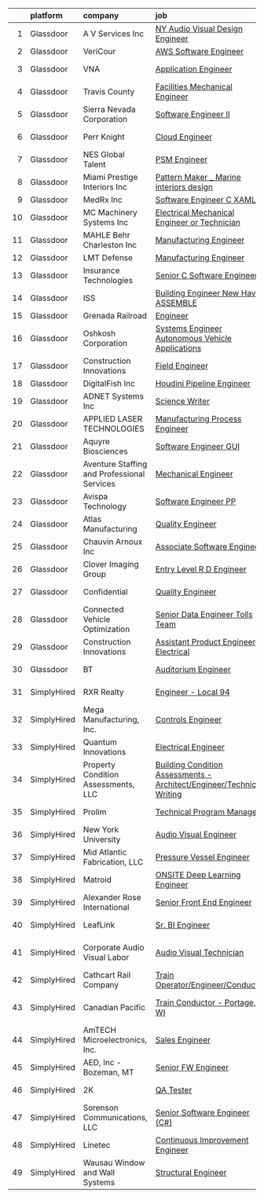 

|    | platform    | company                                     | job                                                                                                                                                                                                                                                                                                                                                                                                                                                                                                                                                                                                                                                                                                                                                                                                                                                                                                                                                                                                                                                    | update_time   | location                 |
|---:|:------------|:--------------------------------------------|:-------------------------------------------------------------------------------------------------------------------------------------------------------------------------------------------------------------------------------------------------------------------------------------------------------------------------------------------------------------------------------------------------------------------------------------------------------------------------------------------------------------------------------------------------------------------------------------------------------------------------------------------------------------------------------------------------------------------------------------------------------------------------------------------------------------------------------------------------------------------------------------------------------------------------------------------------------------------------------------------------------------------------------------------------------|:--------------|:-------------------------|
|  1 | Glassdoor   | A V Services Inc                            | [ NY  Audio Visual Design Engineer](https://www.glassdoor.com/partner/jobListing.htm?pos=122&ao=1110586&s=58&guid=000001817597bba9889d77dafd755f80&src=GD_JOB_AD&t=SR&vt=w&ea=1&cs=1_2e0e0312&cb=1655535287819&jobListingId=1007947559108&cpc=F929909D2225707A&jrtk=3-0-1g5qpff3ki6i0801-1g5qpff41nce3800-66a8b7b770e9257f--6NYlbfkN0D_KRozbKJx95I3LRYgbj09bqBDFeyQG4s8tCOB31p2DLOHeGD_9cx5Wr4SHah_ZRQfeSyEbOQAUirE1_kiyaD8q5BjoHKY8YByjhRfdx7l_pMGwymlFBbA020yV0DrMBWXCrVpgnXmB1-pu1tabBOSnvrFkrpOOdAZ-lvXy7Olslc220kGdDcErfu2DMayq5pw_vjqCWI8p4Ea1V2Q4ai5iTt3C1jo4GOJXbjsKIcpMQY9Q10gEqzEXNK_WCuzxLXTyVhocr6FVL6Bb9bA8qiYuhfG6IWBPIMCVzjXHnbq0qEsIgJ3Bblu1ROd9rgEiR9lyc_VOFk4t1KJQYH3bDFBioc1SRVMCIvF_CTVWCk1h3uemLibI7GU0yHjzG0y_t9OtDJI-uJFZrsZGolWF80eWiZJoUvCVoD-985KiyyK10IFY05m5Cz8lAH84wO7mdlkotgkFLsJ0hG0KTHKUX3kuKLNAe5DYrCWyn7xXpGtMh2CzDlCP__A3EJiro9fgB4RgaTyzvkTZA%3D%3D)                                                                                                                                                               | 24h           | New York, NY             |
|  2 | Glassdoor   | VeriCour                                    | [AWS Software Engineer](https://www.glassdoor.com/partner/jobListing.htm?pos=127&ao=1110586&s=58&guid=000001817597bba9889d77dafd755f80&src=GD_JOB_AD&t=SR&vt=w&ea=1&cs=1_ce71181d&cb=1655535287819&jobListingId=1007939799091&cpc=7095061949A44974&jrtk=3-0-1g5qpff3ki6i0801-1g5qpff41nce3800-ed614f46fc16c171--6NYlbfkN0BFJYRLp5hzzLtKF1Wy0RfU8iM2OE1a8wbCkEnQiuC1KY5_ueX7gBKfA26HXOJ9AdVL4jATcmocdcpod7F9z8E19onssxiGD4TS3BTmLDjaMi4h-2stBvuBdIp3FR8rGvuptOzmVAQ6HnV7jtKMp92vWdlJH4cJydZMt5hNteYaFdhaN9lWXcP-fXdPiBqRVjk-o8ptGIolX1hCSYLE6IYfKQht3P-DDBFFmXurz1c1Fl_M23TZmlQRSuZ8roOGwk-UlzrzvOA8sjgHEQi53-RyIdI3_k4z1iLXJhJ85aycrRI57IJSN5DcXmXfX9zkZ8-qfDso-XaNcMOtL9ebVdP32DSke6zs_mLTXUiKzj2TateVes688z7lqpxyUOtmUpsuVc8FNtrc8NJaHSoKVbUk1n71qmnAopqsiv-JLc75GeISUH9DqByH9NbUJAW0HXqGPOurz8HreAmJz1_fConJyHI9gyX-DY9OTYZS268gvWSCdQ0pG_38QPFsTvHNDzAQjNWVIkBf1H804e-FprFr)                                                                                                                                                                       | 3d            | Remote                   |
|  3 | Glassdoor   | VNA                                         | [Application Engineer](https://www.glassdoor.com/partner/jobListing.htm?pos=114&ao=1110586&s=58&guid=000001817597bba9889d77dafd755f80&src=GD_JOB_AD&t=SR&vt=w&ea=1&cs=1_40b8e319&cb=1655535287818&jobListingId=1007943001490&cpc=3E2BFC0D8D8346C2&jrtk=3-0-1g5qpff3ki6i0801-1g5qpff41nce3800-4845d413edb26b63--6NYlbfkN0D_KRozbKJx95I3LRYgbj09bqBDFeyQG4s8tCOB31p2DBt28gNfST_X6k0O5Psws-oHzQwOA-aB8SUADtv3Hmke0Vdzwhg-KJZYX_uFcM7i5d01t5cfSGlwlVhm_fetOVxf_vCAFiqK0OALJOEpCj7h99mn2i_EjXI1TlPjB4dJfkzdEa_9MKuocFWqKaNzVeCeASL53ChMY2E-630wqGj6bE2myKzNVsFmA4rXODl4yE6Qy4X0uHbtlWSQaRlZT_uq4MtN7Fh7Bjm9UsEM7l-fDeozogiGWpC0Ig5wIJ7fG0icodHU8yd8G6s8QHBztCWWy7Kca5EuUWfsE20KnQmvndkeYauMRW9GR-woWbocWlstCfrtAkalg1R5Ue2pUVC3Aa8WIdxN3C1qx-JHTTNypFUfArclSWFkCluareAXEn5o5KCWuRpRV8TGnoZsPgRUYZgd11MXZ0cI_BjQREXWN2Q1M4v9_M4jms2TAHpCOrzxJNOjToDn6a-g0sjNP_xSf0S1QTz5MQ%3D%3D)                                                                                                                                                                            | 2d            | San Mateo, CA            |
|  4 | Glassdoor   | Travis County                               | [Facilities Mechanical Engineer](https://www.glassdoor.com/partner/jobListing.htm?pos=105&ao=1110586&s=58&guid=000001817597bba9889d77dafd755f80&src=GD_JOB_AD&t=SR&vt=w&cs=1_b48846e8&cb=1655535287814&jobListingId=1007929714118&cpc=5B34AA09666F578B&jrtk=3-0-1g5qpff3ki6i0801-1g5qpff41nce3800-51a2754220af87a5--6NYlbfkN0DPC_LVculOqwqU5hJIEhpWd4EhNYpIBkCFdcy_r_MFe7ANdGmQxI-VvXJrD63T4D-IuiuGT9SGO4KPw_10KHO8vm2j_QZuFjys1--zmzu8ck3aOgaTDEMcaKwsmU1kLWoUlNL68lrv_rSx0-CMvZsywyETUFLEohMjqpFYbH3pGJi_0GqCiHAogkzG-JOiOQBlVG9sqehjR7FkhXPN65GWb0Q7dQn5TbRSCqQN95pE6dOKDD3hL9eKI7LlW7F8crSr1ekRAnTXFfWxsulfVuXls8eUiHCNonSPQySdY0_mJjsM_ZbslDWPOfNtBCqfYrmBN-tOeZrs0V3EhpnRHfYOkVc1DQN1jdFLWCDRfxBB20cJVN0-bV5ySevRfjkbBhxBzKQgGg8zXOpp0DsbS0h9Su0IRDuX41IlLxFyv1QGnJSGx1fu8ct-4eOqzLz6b2M1qFWRFfd8nIRGXw2KM9EkSf_12YSMQwzt-aHtnkWJz2ZxKMvLUlGQ5ULJLLSMPimm8dmauHkbNWWvcmXlZU-f-mQ5Hcod5ys%3D)                                                                                                                                                     | 8d            | Austin, TX               |
|  5 | Glassdoor   | Sierra Nevada Corporation                   | [Software Engineer II](https://www.glassdoor.com/partner/jobListing.htm?pos=129&ao=1110586&s=58&guid=000001817597bba9889d77dafd755f80&src=GD_JOB_AD&t=SR&vt=w&cs=1_9b0075f3&cb=1655535287819&jobListingId=1007933621113&cpc=4D489A1B82E31BBF&jrtk=3-0-1g5qpff3ki6i0801-1g5qpff41nce3800-b35fcab246921ff1--6NYlbfkN0D62_JHbrgYxlviA7FwbPsL4TkqsqsoMMqCOTnkHNAsjFce8vIDdSOySZ44GhM1jDyhekAxKYKJ-vCy-dmSCQCBszjUS_qLpel63a0bRlchoYInr3NqhUyAwmRnvr2TocEMswJtNIIDBiKWzKgnarFo9EyH95TBThDcDnMKJZ7Re4q4Zat4fC6LDSvaYeBB5bMIP5Xkp669bCnPfuHenwXEeU1__xi3WUgeumponTnkUzXyvy9UyrifYjm5EHOXPpbqCgCDpsUJ3PfzGYYLNSViwB3VlQX_-h5fOYJ35NuVKX1huFxV3UszklPSftiYKgRsV2fgqGZl8w5MJ3CTs8puFgION433-w3Mgd_YQA5YcuQnFGDsvrTwpH8Mxas3cq077J17b1cHPqUbwT5Em0gGfJWKoAzNjW1NuLAWA1Y3mp4uZOIUoz6F5IzchjBsdjLm8GTX8aAA7a7g1-0bCXxSr6UcKoAWOoRxvSoatk-YPmDZKiIHE2LWxffBrrpw3OGzUlxygvXAoCbU-vL82Qvj0KblI4gzugpKFXUWV3N4fWa708eTlL30)                                                                                                                                             | 5d            | Sparks, NV               |
|  6 | Glassdoor   | Perr Knight                                 | [Cloud Engineer](https://www.glassdoor.com/partner/jobListing.htm?pos=128&ao=1110586&s=58&guid=000001817597bba9889d77dafd755f80&src=GD_JOB_AD&t=SR&vt=w&cs=1_65568fdf&cb=1655535287819&jobListingId=1007947965121&cpc=DFCAFF9DFE7B86C3&jrtk=3-0-1g5qpff3ki6i0801-1g5qpff41nce3800-72b1370ccae3b94e--6NYlbfkN0BvrjnhlIknunj6B5uFGHHla5BSmGDnouF8_mjReNBU2kRZZ3EzJErpFaAlNuoJv_OxN4QW0w9xNqHNyNLC6qc-btKBmmlUYbUdXR7yfPhCabQZI1t_GTbNIiTt9qpMfHC7ivQraoXwWx23IcSNhu26FTrpYxKxed65qXgbDE39nEXxONdRVgQ11G11dpI0gmMmr7sdusYHLbpr0gWDNdDbFB3_4VQJg8-ESoITGhrx1njTyMXQ2ixm8Xk7fgf4KN-gozn_5_vrlDfrPJxWKVIx-16IpkqNHeGnGnPa9zdR0De8_D-bMii87Z5-1AokwSBkr7xi_fvFlq7fEu3zXcHkiV9iihRBR9eqdXdeRT_JDuwH2HeCEgvZuaTw7m9yxmPgZlssckgTtKGx0ggsSykksET5uEelN4YeqpnvkUiL3pFhb34ahani974seux_azSP6oN7N-IlNaFiQBx79Aga_nI0ZoCJrtFrmPoFvASreP65KEcTtBbeIumscjYx8ZEOnhPIEvdJMy2V5mAUOSYtu9nP0RwXyHoE_BDzQjNyurS0lNiZbJc8_iBXYXKLeMzmHh11zJSMtFTP5zh8uS6Vch0a_t4KCMwmItz0No_DSqB-4g5WC1rl9928UqUIxnzmRfFFHXVbWw%3D%3D)                                                       | 24h           | Santa Monica, CA         |
|  7 | Glassdoor   | NES Global Talent                           | [PSM Engineer](https://www.glassdoor.com/partner/jobListing.htm?pos=120&ao=1110586&s=58&guid=000001817597bba9889d77dafd755f80&src=GD_JOB_AD&t=SR&vt=w&ea=1&cs=1_f991c049&cb=1655535287819&jobListingId=1007947574023&cpc=AA7790897323AD50&jrtk=3-0-1g5qpff3ki6i0801-1g5qpff41nce3800-24391b5cc4a30085--6NYlbfkN0DXOmhBWjSk0r6xNo46fHTu0o4h86-JVQFmV2jXhzokFM8ow38A-td_9QqdrDVsyTix-oqfzpgm2gXaFddaA5cSQIvlTxSqWUZr0PMBYEp4SCrzrkdBVt18N5B7Lx2wa_IX7ZvyVbBJqroHfmDu-RrGJ_q9DNa40iTNtk61sGBJjnocCK6doTmF1V822DRrafKDFsqFzeqUgqBXzVz4z4VjM4XBKmSxUbr4HbksnHYp0PpV7fZrUKfvaFIwx9ZT8VOzvKF3vRAp-wRpSjWCSB60TIj1jhHC7m6su2fDLT7Nzaqb7aXcBfZAAG83BZ1z47DvqPJvJozNBnDPKM79uQGFI2UPl3xlOC0Zn9IoB5LIBT0mR1JHTOoizyUuZGG6gX6T_PlP44WTlwNhnOA4extcDBm5YwAJMSIAi8iD9Riu81hy2r7p18Stp8jmGtHaabQoQmkkQrWYcZq6ZoeYCNBteQKoV4Zgw6IMDMe0IXzbrEAElBoUS--c_NkcUxmBtWW4dfeZ714SV7gAVXUiNVJa)                                                                                                                                                                                | 24h           | New Orleans, LA          |
|  8 | Glassdoor   | Miami Prestige Interiors Inc                | [Pattern Maker _ Marine interiors design](https://www.glassdoor.com/partner/jobListing.htm?pos=109&ao=1110586&s=58&guid=000001817597bba9889d77dafd755f80&src=GD_JOB_AD&t=SR&vt=w&ea=1&cs=1_1427a6f9&cb=1655535287817&jobListingId=1007932132064&cpc=777305277F503B4C&jrtk=3-0-1g5qpff3ki6i0801-1g5qpff41nce3800-606888f8829ad5ed--6NYlbfkN0CO3DEfAY9A68AIVwcxeRGvQUfeLcLgbZIyCfLEHxv2SZVKkquo_LQo4a8WV7KD7C2IOifw5aHwaVpYcbyzkueXM3vBm1PN7SGXsq-eY_Y6sXiVv7g1kqq5h6NHVLf0HO-jLiHXllO1LDdpWV1U_aRWGZH2VpQLPVtQFzjJWJsIN9Di_fXPHsFBt_rdJWnVjYHCkTGSVjp7aDj_48nqgpE_jJJUrThS-krE0qEnN4nuPh4XxYyBeFfN8i5PozHYR5_Xxb5uFZdo5ddVpgUV3l5st_jiKCdwZY2T0SjoZrQYvQXvZHd2Hgj5ENAvS73uZSNn2whgxFzUIu6ius-1UeKHuberBgs9V0uxZV7OMCh_dNV1cpVwIJWZ9-yuCBtlaK4dDCLJxt2M3Yfmo9tTqvObN1k54uYdWzUE3XmHgC7OA0IrKvr1wpPod4CbxivKMMRnnycSe9EA5sCM12d_n2yucOeIg4xYjN7lO8Eu00m0WnDZ45eHGFz6hKGdgZLjhttOF4LTpNyPmkHD2Iz5RFA0jA64RKgdKh4%3D)                                                                                                                                       | 7d            | Miami, FL                |
|  9 | Glassdoor   | MedRx Inc                                   | [Software Engineer C  XAML](https://www.glassdoor.com/partner/jobListing.htm?pos=101&ao=1110586&s=58&guid=000001817597bba9889d77dafd755f80&src=GD_JOB_AD&t=SR&vt=w&ea=1&cs=1_c86e3c65&cb=1655535287814&jobListingId=1007932167423&cpc=8AE7F3A3741F87D7&jrtk=3-0-1g5qpff3ki6i0801-1g5qpff41nce3800-cc6fde21d032427e--6NYlbfkN0BHIfC1zsKGIu0R3teaIu8liT7fbRNLaQeDQfcPJweUK4y4AHNnaS_jpil1oKimEI_q8I1CTiNeOj12JHR4FIGnaTTw5CddRPUgZV5COi1GkoBnJb-sZfLWG1MvoxVxjphhmDXcYgEobO6qIL3aD3pvfL65gvc_W4k_-G7p3cKj3SPGAey3TyGMKmAG-G2T8OFf1JF9JxnmH_IOf0W5JLwrSCoyv6MzQtiJcbPmaZnrIi4GieBLiFyLKHt3KWUBiJqM8jSudtbesOvojozCI3uyk-zdQ4vDmE4V1KUOmMTUiQscaJPGqu78NyICOAwLABsMZBUHEI_cVvmwlcSfiGuhEK8yyG3CpgWzA4fDfQMdrHMRHV93Cx7vY4oDaxLYqtvJkiei14FSf2XOsHqlBQ8c-qb6F1NDLWkSe3zxs6i55IEodqZKAnQeHlc23O-7GJvcgX6G1EtF_6z2L-rEspgqSlp-C3IPQI0BnARf_GfeS3g8eQQo9mG8wDlVxsWqiv1bAu4av7iCVpGOpVxFq-sc)                                                                                                                                                                   | 7d            | Largo, FL                |
| 10 | Glassdoor   | MC Machinery Systems  Inc                   | [Electrical Mechanical Engineer or Technician](https://www.glassdoor.com/partner/jobListing.htm?pos=124&ao=1110586&s=58&guid=000001817597bba9889d77dafd755f80&src=GD_JOB_AD&t=SR&vt=w&ea=1&cs=1_add07833&cb=1655535287819&jobListingId=1007926508159&cpc=8EBC6093F3E034FB&jrtk=3-0-1g5qpff3ki6i0801-1g5qpff41nce3800-c24e1a8f685361d3--6NYlbfkN0CjvaJFmSbHikqZBrLjdp_CyIR3VRNqT9mEDdzWu0OgCuhpOaBO-eDcO8EBAgXz0M6A25kCVYL6DaWm5k_bnM7aOoQ_G3NTxcVBw-S_YdXmxXEdpSs_KuxggtJq7g4LaBC31xct8qgwIJXf0lNFuXtud0VE85HY_wuLKPfLekARRqJbaH6ovvVdFLc-hwvqFqYslkHPbbn2G4gS0uzhSMDJaSoiZNYQEdhHTtS6Lkp2SIYDxIuvsYX-ugSmAbZk_DzfBB0pgOmBfWIRwIe8Kbl8x-sM0fexg-uDKlYgkZKy5ZV1mHh01HuhOBb47SwlWwtNcY2jMhVwzbDrvq5lkmOi9ngjsTz9iNdgm20hZdxkprtBV-jwJZTFRYjk5pc2Aha_67A0HEbjobp7ZAc3bbhxZ5HUaCREE9Wl8QEAr07U8bBG4GkFvQ34Uu8llPZw3dFid2KQuxvCOy1XZuc6tJ0Cn3kpWIbRo16sATrrKEhIkLDB3x4U64NrXcvTagEyIZzBLUUakwz4oxJyYeqs4BNTRG5F_gLiTEuKl6L5bu7A0A%3D%3D)                                                                                                                    | 9d            | Elk Grove Village, IL    |
| 11 | Glassdoor   | MAHLE Behr Charleston Inc                   | [Manufacturing Engineer](https://www.glassdoor.com/partner/jobListing.htm?pos=115&ao=1110586&s=58&guid=000001817597bba9889d77dafd755f80&src=GD_JOB_AD&t=SR&vt=w&ea=1&cs=1_b6ac6f80&cb=1655535287818&jobListingId=1007924094119&cpc=A1F772DE77098288&jrtk=3-0-1g5qpff3ki6i0801-1g5qpff41nce3800-0f9f3de61141fa9b--6NYlbfkN0A45W5a78r5q9qPCE4dv8Xxt4zpDzMYBa0wU6jwayuWgX9jK9P6w4X25gb4WmTlScvYokJPxjmncbuRzBspHpONOq7QTfIMwGZ1ttStwe2HKr_KfKXl0TgvdtfBDmljtF-0NQIBj_Wf1l9pABrMqZS-SB8qNqehIIJUz8oUhvjXzI5qn6XAGmBovI5GsnDx35cKWlNEfQ2D3e9ySrLc5Z2ROGJRE1dnCb0Qa-oxrym2xYpchJkmcjeEFBD9KjZISL2h-TJiKl-jzPKMgMeChJ2eqWtt2GgfbqXNKK2DgSjHFIZW4hDpApIDr7byw9g1Z7JuBgRK-P9xZGlQ-NwQRGCOr8cj405WDqYbOGKzTqjRrYm_IVYMRKIBhAAgbDkRR_lQhA3NY36KVkHEfOzeFYuPJ81CK4SJtEEF0ZiN28woeCke-4BYV1BcOiIrPt0lEGTr3iZkD5T3ExuubNlS34Ft2yU8OaUzs7FW8VbyVfeIfNRZRGz5MRJmZUTUR3aFl2g23TXql1RW5g%3D%3D)                                                                                                                                                                          | 10d           | Charleston, SC           |
| 12 | Glassdoor   | LMT Defense                                 | [Manufacturing Engineer](https://www.glassdoor.com/partner/jobListing.htm?pos=104&ao=1110586&s=58&guid=000001817597bba9889d77dafd755f80&src=GD_JOB_AD&t=SR&vt=w&ea=1&cs=1_1542e424&cb=1655535287815&jobListingId=1007947928806&cpc=815E22668EC3CFA7&jrtk=3-0-1g5qpff3ki6i0801-1g5qpff41nce3800-8a37c3c42bede735--6NYlbfkN0D9OmhrJDg45jiuPR6wIjNif3RRNpAO7-SpqDvoBaJXHpyVWPXtEGy44s9wDbiuPPLDvo59Ia9tgGcH8V8ayxOkFFZ3VrwMxkaYi41BAXoeimDztQZ3yjuFMTcYi0XZiE1SExECXPDbDRStraWNsXEHf7XRYFo82dONqDzxGAlLdfSQ4BfnlnzaBNYH1ZKYOTEQbzmaqsnXALvZn6oe8NHuv61JE41OrI1PHt7Dx37vOYbA2sBISg9EdogSK0E_sSgPCXcy1imhSIPMXUcqUM2_DS6Qv8YYsyZrESBOyZGbc4vr8JKxvYhySYylqcXrC1BndHs6qPWlrfuUGdJC__cEEVMs27yrSvyaBa-UE3Pq2CeK4d0-U9O3DMCeliFPyyJXBCl2aDivQVpzPluplbPBWtVd3C_0Mtvt7qp5TObolznBYcyFMsrgnMGuCWkuDAFh5jJklDza1wCzfRKp0CufMoIBnBDkH9dWtTcFXnt0JR3sQ-5mFDPDvL7muZQmplYVw9D3o_m7hQ%3D%3D)                                                                                                                                                                          | 24h           | Eldridge, IA             |
| 13 | Glassdoor   | Insurance Technologies                      | [Senior C  Software Engineer](https://www.glassdoor.com/partner/jobListing.htm?pos=130&ao=1110586&s=58&guid=000001817597bba9889d77dafd755f80&src=GD_JOB_AD&t=SR&vt=w&ea=1&cs=1_19d340e7&cb=1655535287819&jobListingId=1007948030388&cpc=61E17551093C17CB&jrtk=3-0-1g5qpff3ki6i0801-1g5qpff41nce3800-5b6ce16d8a4d4743--6NYlbfkN0ChkS3msrSMXyi-T9vJ81R_MG4yGjGHm5mcsBqkm53Nbu43eVS5nmXV5GRezkjfwqNVbHgCYvNExTGdGp8ERvWWDzkG1AoIuTWyVYcNGtMKTBSRGPEUjOK3WZzEBHtLuHgsl2hXGiX_oz1uURsPLEKHt-5G3ALCyuz7vdYh5aqLi6JS-HQdIlQMmi09q6DXHhb1cJlhXCBqFcOcEOFLPiL251B7Vbrq_LBSx0ER3NwaaxPkFF5F8R-hGuM9DVCygyt7VUwyIrYBRV_NyARbDXHMTcn2cIiq9NxGZi0nQ4PYmRcmfXijmW-OFvH2Mm4g5lKERU63gItMnXlnbNJVrHGsoUdBOYA9ZgKOlcEOClxJUg4ZEP3IXZbxO0KVsuCeDnVBQ6gPmStnWigA6sCiaad-U6NCIU5X3i5KLT3daNvwcSKY1wNCrudbm7V6boJf-H9qxjD07_yE8duJzSwc-TLBZZNWOL4UffXpRtG4Oz2hXnawq1KiBHSULejDdHNsNQ-GzxQSLvGTg8MoKhGcjIda8IOQiJPZejFPG-DGPIDa8A%3D%3D)                                                                                                                                     | 24h           | Remote                   |
| 14 | Glassdoor   | ISS                                         | [Building Engineer   New Haven ASSEMBLE](https://www.glassdoor.com/partner/jobListing.htm?pos=116&ao=1110586&s=58&guid=000001817597bba9889d77dafd755f80&src=GD_JOB_AD&t=SR&vt=w&cs=1_87c3a8cb&cb=1655535287818&jobListingId=1007940009679&cpc=3999BE48C643E528&jrtk=3-0-1g5qpff3ki6i0801-1g5qpff41nce3800-60d2875a8766afdf--6NYlbfkN0CV8MBBSsOtaKGYJx2IkTzPz3nB2tv9pgAMvTvLL9AiAHj1jk7K8kB0UQ8lkfn964SghsZWI4tWBIWaWQRCQSwsZjIjLBCXvWoH60wK2GnYSd4y9vNaI9d4ABuSQ90xRLDkLko028d-F8fiSLIwuyFIeuDstbwXLfcKhN5_CCTvzd8urWQfrwYEW9plqWRuPrZrvDZ6D2NsyTyjvhkUyV32RsAn0Y7NpOeQVgJDYNcUqdgGHkCOceNtZvAZRwP4ewNM__ywkjNyjkCT_bDyjNpGMwCPnRDrhvkSRjRIJG4xiw3Xluxv9YPnhq4TVPHQu433ahEMJiCLWhg6UN1tnTrMU8vKn0aaXbXhtMSHjy5COVwNIU9rmetZyN_jWNjRYshcuLHSVpUwP-4UKQsfTjg5tYWgKc1vbh4LYTmHFvYhsDnUg0n4asDSZuBssWUYZsO8Nw3MhNhohmQY8guS81mBcndFlipgVmYQNf6JgMZlhvBuBNzkWpQUlcHwA6VuPUpV7NJeYgPj83KrhReDpGko4hBbQtcv-ChfcqOWWFD9Pg%3D%3D)                                                                                                                               | 3d            | New Haven, CT            |
| 15 | Glassdoor   | Grenada Railroad                            | [Engineer](https://www.glassdoor.com/partner/jobListing.htm?pos=103&ao=1110586&s=58&guid=000001817597bba9889d77dafd755f80&src=GD_JOB_AD&t=SR&vt=w&ea=1&cs=1_5f827c48&cb=1655535287814&jobListingId=1007925953519&cpc=5F0ECD92D548CC55&jrtk=3-0-1g5qpff3ki6i0801-1g5qpff41nce3800-3f0baf96170bf036--6NYlbfkN0DWtRa9NJfjQIs4MWRRqD4F41esfMsK79cV24t80VXfzWoIWo7wDhVmo3dJUZ75DqRhtcLgxnWHpFaDj0V2mcdEIYZmzFGLGM_1Ng9QFia8jXr_BmPBgfGWSPrl8KwrvONjokKXjLukIsZ4OoDqnol30rhVQNAMvp8Vb57pjFz63nMFJwTU685yrU_nlig0q-rYN2q7RcFcyqs63qow4toG5_OsnxOwqeq5mOtI7q2a_Ogf2zBQemeTAmYJabBAAJwM2lvkUxSFEHWQuBGwmGWt3oASpf2NepvI6Bjf96wkP52jvIzVkZ7gQa6HWemU13VeOzPB9vYc2H2yasFNL_sHjluBI_d6p0-AeDGs7on-d9n6DQQcawODKz-8AZ2jde0AjTY-3fFjDEmXGn7f-_ZylsBF3-O698GS_4H3AkSTlUhReUx61CNZpxaRCHjhcxeyg2qSf4-ss1fK28EgxvK7r8IQFivSI2cM6ODHlO7ILum9grj6Z_BW)                                                                                                                                                                                                                    | 9d            | Canton, MS               |
| 16 | Glassdoor   | Oshkosh Corporation                         | [Systems Engineer   Autonomous Vehicle Applications](https://www.glassdoor.com/partner/jobListing.htm?pos=125&ao=1110586&s=58&guid=000001817597bba9889d77dafd755f80&src=GD_JOB_AD&t=SR&vt=w&cs=1_c09b0f1e&cb=1655535287819&jobListingId=1007929073227&cpc=55FC80EBF760BBE8&jrtk=3-0-1g5qpff3ki6i0801-1g5qpff41nce3800-6b0766d8550eecf8--6NYlbfkN0B_uWiDLVYHjQq5Xw-HR6SjakKTnafugaKV-65RffS7lpuvyIU-WhnnUsSYOs_dyOqjJ6RisarWe_GYH8F4PBiPgLoI7vzEe9JdZVGy43LN-f804pJfg8lU4rukr6Bf5XWYDrLCnxR1DyHzaMO9_YcLezc1brHrg3v1lDgo9ty4ccyC-4fR3eXxAdJidu9HArnNXJupmfqXK7XBBREUV8e2r5jIMS_0hgVO-8dIprkNM71xQknxLJGHaF4xCzRRY4SpaTskD5iSXITQate3mXGKf0fbrCTxl3gs2uvIvD9mGLTGwwfQdr-i6rbL0zmf25v9s0tUn6N88odTZ2ru4yCDexLWToI5ueGoIaUn4zWafSWqGOU2Gc-P87LuQjgsJNRM1JTLHm0DOv9i2Vc558ZTeD_1-MUVcvXqGQ-_l1Q--n04_Dc4Kz72fKuNieAHwnF8NRhQw7Q2V-B3SWDG4YFROimaFueoYJKP8_bIEKM_Vn7quf1stX9F1VQURTA04Y4bIyA1i_4ZGztpIKB8xSOhvxt-LHEf-8uCigwrkYZz906iJGoO54jR-j_sbq8rFG6kE--miwkzd4JCj2cGzuD1eGqnHR6CS1n7axf7Nl7RZpQPY2Us2dMiHh-u5T5SlJQ_NFx8A8oZWhI_lJ1Qvuj71k2rbgiuXiw%3D) | 8d            | Pittsburgh, PA           |
| 17 | Glassdoor   | Construction Innovations                    | [Field Engineer](https://www.glassdoor.com/partner/jobListing.htm?pos=113&ao=1110586&s=58&guid=000001817597bba9889d77dafd755f80&src=GD_JOB_AD&t=SR&vt=w&cs=1_9c2d5a3e&cb=1655535287817&jobListingId=1007921859638&cpc=678FF63AF7ACCB7E&jrtk=3-0-1g5qpff3ki6i0801-1g5qpff41nce3800-72ba00ac9934bbe5--6NYlbfkN0BVfAeLFbYihWUZEtZfr4Cu5Mso3t-eQfK0Em5MuONY8E9bMry-JWoOZH7wVkVaF_9_w6NejOTx2UnFAcDIFumJMm8YUfCNtBt94MRaYOcVbog05eACizLQvgMHMb1z3NQHwoIfOKWErf3jvr5TSlsBipySrgqny8GOTZ6IqU5MsZ9uF8bTEdkNuOOSXX-Z2OHCf3w12JxwmvFGBa08lnLcAAWXw_YCQD2ShDTn8ocCfJsRzpm2n_xR4Xq40XuRZtuxUgQb1BcGo2e4jGmEfkrUFPJjGvBIGQMcVQdP7xm8X_azuti_gh4tW2bpThkBNGWv3j96KWxa54lyWeolz0T715Neq2nbntip9KUNo4zDepxEGdblri3FoZPVbQMl5leuhLhvz5-n6LevQ0IEzTSBcBpTcLfkKIIzgNUNHoTVXXgQVdzIU5dXp_4B4mmf6pXu-0IXrxiRwvcoGE9GU7pV15Caz7oy9weaj4j3vzRySg%3D%3D)                                                                                                                                                                                                                       | 11d           | Mather, CA               |
| 18 | Glassdoor   | DigitalFish  Inc                            | [Houdini Pipeline Engineer](https://www.glassdoor.com/partner/jobListing.htm?pos=102&ao=1110586&s=58&guid=000001817597bba9889d77dafd755f80&src=GD_JOB_AD&t=SR&vt=w&ea=1&cs=1_04e2970f&cb=1655535287814&jobListingId=1007929705333&cpc=D919EBD7A83E03AD&jrtk=3-0-1g5qpff3ki6i0801-1g5qpff41nce3800-5de9c683ff5cc056--6NYlbfkN0Aobik8YxxDgwOq_2oUeZ1OL_WZj4h0jaGBY7VSUo9VRKAA5TpIBSdUGGku8Fbk9TrrWh0SGMRkP1voCKGR9Y88PPb0ebMcXUmDiYCXTAa1zyM_fTCsEmgKXUN7mvZF3ybnn3V7XSuuefgTOb8xyBYbPU-R_2REiQRlTgc_HA6fWDn9lhhs3OTtwzS9gnrXSpQ-83cVDCTX0iXDyWLb_hWKvWEDgdHmEGIDTKNAomv9ZIoresnDnACjcDKOyARbfVA25TpQ8IlQXVtfZEhAl202wzcUleYyjvO0Q3gqAs-_mYPUE3o_HCgkG_4bm00tEPLlYYylR2ZUCNq467JE31CjhPUkrDj0mi7xQyBZTJruFEyFrQNu9WinoOjxakAQNOHCKKD1mpfeUAIGVL4quS4rTW9QO6eNGNeZ-T_MHW5tTsnh7O9-evNK7rnv761ryGoDcayvq56M_1ssz8eX5xThXZdq-EPrbiNUWW-Vip1JNPLrqWZ7UIaNxJZuk95x_e8XIfqTf3h2RA%3D%3D)                                                                                                                                                                       | 8d            | Remote                   |
| 19 | Glassdoor   | ADNET Systems  Inc                          | [Science Writer](https://www.glassdoor.com/partner/jobListing.htm?pos=108&ao=1110586&s=58&guid=000001817597bba9889d77dafd755f80&src=GD_JOB_AD&t=SR&vt=w&ea=1&cs=1_285e23c8&cb=1655535287816&jobListingId=1007940069445&cpc=1618895939391108&jrtk=3-0-1g5qpff3ki6i0801-1g5qpff41nce3800-599b3713b02bc52c--6NYlbfkN0BIHRAc-xriwugfhb0zV0Jqhw1TwlUAqnQ5lwkCC716D4MVaH50LWPVhqYx6MwV_mfUCBCw_kiTMpkzCIYmcGZiwvGnfdq_ZFXO3h2e4S0yTQKYoC5UZS6uKl1Vp_aj5HQ1uerptuReMob0F1Z0Kb64FJfCa1FPveqeUNk1Zv_ed_5rnsWZxGkHqg4PT2C197hQ9qXqCx6Zb7GW74OpRpLszCv9W-HUFeu7ELJmRK5Px1Vux6ZwsFVyy8NryFTQDchPBzSfIKwCezWEpXY2Xl1ud_QGlyTrqcDkbZOhIXKR1MGlGa-EPCXs68TLgQouqpHiG0W5jziwkNvohGkNgiA7fwPIQ4vmjVjwLPes7tzuH20soJQgCfhNPCGw10HmzQ801jX01_Wkq-2a1hwI9E6ri2h1IjRd7woNZnJGy0YzYFVOeqkB1JYbyStkDEsEj5BUQZ0_FuID7Y3vMkNBHO12tXSVsQQrFma8SeORlZptKb-lagp9H9QHI4nWIkq58ladonC_YYtmLbNcni4tcHuGIChU60CzgXjm8EAQ3sPTgmrE9gkdNwzylJT5nfrCoxpTyGTgDNwLTg4qSM07YAxoRZ6W0aW3MW4%3D)                                                                                                | 3d            | Greenbelt, MD            |
| 20 | Glassdoor   | APPLIED LASER TECHNOLOGIES                  | [Manufacturing Process Engineer](https://www.glassdoor.com/partner/jobListing.htm?pos=119&ao=1110586&s=58&guid=000001817597bba9889d77dafd755f80&src=GD_JOB_AD&t=SR&vt=w&ea=1&cs=1_fb0312d9&cb=1655535287819&jobListingId=1007947566221&cpc=FD0C804CFA90C8E1&jrtk=3-0-1g5qpff3ki6i0801-1g5qpff41nce3800-a4b24d045da3b1b1--6NYlbfkN0DY5iaIWou869Qgu_2uS5kHZxXL4DT3Qb7SmfeTD7UcPEXBW7bk7Au_inC3V-I0iok9fcdGvjdA6ITS_rSKUMZjTdMA331r1QzuL8VtJIIwnXxb39Va0-eTgiXH-hwoR-dvS1eivT_SiwZ4340tB7bGUcbdZS9-Jmo_pPNU--olIggZOUvHfKd0XEdEWsIC1ImreU6BtriXg6P037tPl_pZelLKscDPDHCB8O_zV-O2siSFyYZ-IflmbkVLt5sPweJIk9rdxnSRxoyfCrbFTcYySD9HH5jKB0ZXXKpncq8OCqia31DP5R2Rm1mlgno76lwvrJEbz5ROhr_gH1wVIgE2f1_iR4hgZLNWyKBDB2osmrKNnOTrVuQlout4MtluGgNp01LBmnx8RMRXUik6d7FnedpIqU96zX_twjclVOjRddoKjrMor4WKvYobMbpRVSMHajWNgG1_Ewf7iNudEjdlNKeGllUKdZ04iyYi-tQcA3BuC6qAUDghnft2Ldn5Z8b6h0EeeA3eYA%3D%3D)                                                                                                                                                                  | 24h           | Weston, WI               |
| 21 | Glassdoor   | Aquyre Biosciences                          | [Software Engineer  GUI ](https://www.glassdoor.com/partner/jobListing.htm?pos=118&ao=1110586&s=58&guid=000001817597bba9889d77dafd755f80&src=GD_JOB_AD&t=SR&vt=w&ea=1&cs=1_730ca971&cb=1655535287819&jobListingId=1007920569662&cpc=751E07EB93E4E93C&jrtk=3-0-1g5qpff3ki6i0801-1g5qpff41nce3800-f653178fb4ed4c55--6NYlbfkN0DLxniXb9xd09bch3T7EymxCrgj1jiT2kSu__xrmi42oFUVS0emMDhZhZzQY0q64zJA_nb4XXjxcdBTwFzjtESLSgWeTzEnQK8dJMW0sDe413mcnIOOKqP2F_StosgwKETNGn8JCsAgQA87aetZY9-ruSmdOUm6AoPfmN1dBZVClJ1jZz1yU3sxm2yJJv6NF4vN_VWg9Zv4C6DrH364m-cdfe0Ih80ra2SICaiXTj2q8ZZtyEloFiP8gdJR9Y47vBPiAxh87NsjaHIRLF0NnoMKvSfs9LJAIGFyqiuab7K5JEP__vhRGqNEweFBIWa_eti1uNUvcJYIxqgAiHX3J5SL9DWZKEyO4iJFK8WTAM_TuEPIcB73dk9zwOvc2XhH6Nlcf-yAJKdL5zuOgzpkGvGcrAqsQsmehloXqqOmmOZH9iAeR9Nnn7gNfqxoyFbuODytygofdrOCDhgaIDnKWijeMGY66KnPJcu-W59nwmqfnJ1VTEnb9chmugLZpGxtNlh3gNe_Tw4w-Q%3D%3D)                                                                                                                                                                         | 11d           | Weston, MA               |
| 22 | Glassdoor   | Aventure Staffing and Professional Services | [Mechanical Engineer](https://www.glassdoor.com/partner/jobListing.htm?pos=110&ao=1110586&s=58&guid=000001817597bba9889d77dafd755f80&src=GD_JOB_AD&t=SR&vt=w&ea=1&cs=1_3914b72e&cb=1655535287817&jobListingId=1007944844679&cpc=F6166180ED45EB11&jrtk=3-0-1g5qpff3ki6i0801-1g5qpff41nce3800-4794e59b8e3ffcab--6NYlbfkN0BKxSMwAm-Sp65avx5pSGGpNa4N7vG15GttlAiSy9APSTsLq-nRVYjEboea5qsfZNG2L8VMaY-z0IZeEl4C-AB2blVTcsd6aQ9jOmH4bhwGlJYWWGgvOTn8vmL-xMXkyx8H4UM-XgvtS1ncPsa6AgxuKnHAErdQmHOQdiYhpSyM-mF3Q6QxMdd3N0LoPt9UVXHAbP7OkVaeVZASYTcy4T1XFVW5YdnzuUWsVBov0FBm9cf1xayUwVdfYyyeOOw1mkJigzZXPUt0IXFmlfnejzcXpTCWbjk3V3VnfVZV4hEa6SvQ4s4sjuBVGiiNSa3thrCTE6kLH0LBuYlDFhcZvy8yzQWXt44ZfvVudK5_Q7gbNYZHhORVG_ZRjdLyjeOkUgZYS9LrqZtYsMa40zbFw6rCIHT5yPx-Wzpi5YGov-4P6Xf34ioURYn18E7vLHMCqFrS_Ef1J8hFG3fDKZw2WYnE2vOgvJ1QXVC5QdVh153gnujg8ovK4dDS-DAav5eWa7RNOnesxtUH9L0fvXUhf22p)                                                                                                                                                                         | 1d            | Sioux Center, IA         |
| 23 | Glassdoor   | Avispa Technology                           | [Software Engineer  PP](https://www.glassdoor.com/partner/jobListing.htm?pos=126&ao=1110586&s=58&guid=000001817597bba9889d77dafd755f80&src=GD_JOB_AD&t=SR&vt=w&ea=1&cs=1_e69e9f4b&cb=1655535287819&jobListingId=1007937046002&cpc=19A63F97CDAE9B19&jrtk=3-0-1g5qpff3ki6i0801-1g5qpff41nce3800-18202b9bf94d60f1--6NYlbfkN0Dj2d0qKPEJP0fpBViK7V-TZwXvjpwqshPgAnSSx4qW-KrhPkyDM9HZpLSjbx7r2sjY8kJ2wsSsruJSc22LUbQSUFq0G1M80Oj31Yu9k0WYHUswWBNJ_HrtUgdyWpK6DmmVVuxAfvcrNw7bjoTf5ksFzUz6dVool2sOhL03nrrCbMSq4FRKcg4GqMpe5zegVCSwxZmngsfjGE_ex2bBiR9bPA67grsVLPDt0apELaXvRIVjOvLclrvTTeW36otK-Y2U31xJovNUHLNlmB9ttKTOSvgFW3NyZKm-auMzMtQhQjYv9liF8eBi_v3yCRWfsr-M5V486wnVYk_wO7IJGLWvZ97TiJFMtoo9tk1CjypD-teNjmzeWWFkAfLaikRduPYSQGTARlLmneQRsSO1kirE5iHgsLEGdfL4aUR9sD1UwjMu0oMbvfmoQVngSJBxapx3bXyE9b1ZhhMXCpXZutc4uaYRqBVIoO8%3D)                                                                                                                                                                                                                         | 4d            | Sunnyvale, CA            |
| 24 | Glassdoor   | Atlas Manufacturing                         | [Quality Engineer](https://www.glassdoor.com/partner/jobListing.htm?pos=123&ao=1110586&s=58&guid=000001817597bba9889d77dafd755f80&src=GD_JOB_AD&t=SR&vt=w&ea=1&cs=1_3162c92a&cb=1655535287819&jobListingId=1007937039410&cpc=786328B4A40DC555&jrtk=3-0-1g5qpff3ki6i0801-1g5qpff41nce3800-1c28e57014b28a0c--6NYlbfkN0Dx3r3E47sSe5bB3PIy1uzBZvlB7xy2NhfhZMlxQTsxrNljbzALwoFl-wIeA7mT0zEy0Uu4OyG9lEuhTTkCWecfzrl9MlA5Ps2GgsNa6YNjPrKcWGCfVwuzOVh9pL2ZlJAe6JKsJUMlEvMfe5Djfd-eCs3aYLom5-dTOWrvF3Zr5K8izdF2jUGk4ht2IkbREGLVuqtwAO0bOBBB8R9Za9-bKbO4-tIr6sMZOgwkcvd9ays_E71JWcFmmE0hrDSWW2Zl2jlLxfB8GBx3csW2FObpnjkF-5A20_uWcVtJ_n2NaPkz6ZFmURxn7Wv2ObixhTbzERTClP6QJIH6L_JaWVJLmkip9g1zQAiqLkTPM2TdBInRGnXXwtSoy1cvcDDCjkQcxnjoCn0ZiwDjdTnIMIackUbEp_rOIT5Bq9H6XOeRXeBhv6ZPcj2Pz9sDFRMk7_iVyOrnwjMww5uUh2r48uGhkHV-ligJ11WE3XBaOEiOlEAJrg9IsHz_n38p7Y_aqCk%3D)                                                                                                                                                                                              | 4d            | Minneapolis, MN          |
| 25 | Glassdoor   | Chauvin Arnoux  Inc                         | [Associate Software Engineer](https://www.glassdoor.com/partner/jobListing.htm?pos=121&ao=1110586&s=58&guid=000001817597bba9889d77dafd755f80&src=GD_JOB_AD&t=SR&vt=w&ea=1&cs=1_c305ba3b&cb=1655535287819&jobListingId=1007920497321&cpc=7F406056C5176881&jrtk=3-0-1g5qpff3ki6i0801-1g5qpff41nce3800-88658ff411e4530d--6NYlbfkN0BqbhMT2ZkOAxt5LgPsxJtqk7MRX4-MrjaRQ2zm5YF2IgQmwdVVBGdZfy-OR-KTUYKlaoJJj_aKn21JBhrZh42VWKsu12vsB8CHn1mZvc72g49-aa80fjZEFg28PWg0j5j4_Sz3zY6SWenSQUWhPTCvdGzJGz4KAH9x5p5SBVmHfLPFrt4qEKjgAjWDMklyqo3HWlX3fyu0EhZK7FWP6mrM42bs-utZeEDhhUs6N4z-IwcrjhvElxYmPqRcOjhBoDgNyHoIFirgQ_IkPZZJ43ms5LPqZUMEoC5wMH_hZIJhdILd4FBbIwBKv4xN6OXKVSqHaRnXJOH0yu3kacbehXltMT2dxwUx4Kf4haa1QBhdX0i05lPfylaeoP3WYZTuY2wca8sNm250639LhOFGGPhPkEPB66eMYn8CNLuzt0hft4424PrgdNdh1kUSXMCN3vrx29RfjoZJJX4ZuIYt1dbJgHw9-YnAkZJ3jScU2WxTjLz-9Jlb6f4vWTSXkMDhZCg_zkIbK9d1Ow%3D%3D)                                                                                                                                                                     | 11d           | Dover, NH                |
| 26 | Glassdoor   | Clover Imaging Group                        | [Entry Level R D Engineer](https://www.glassdoor.com/partner/jobListing.htm?pos=111&ao=1110586&s=58&guid=000001817597bba9889d77dafd755f80&src=GD_JOB_AD&t=SR&vt=w&ea=1&cs=1_257d30ed&cb=1655535287817&jobListingId=1007924173590&cpc=EB1BD5B9C2162114&jrtk=3-0-1g5qpff3ki6i0801-1g5qpff41nce3800-5cb7c67c559c8a78--6NYlbfkN0BOkW1B6-52HTMIzwMXubqwwxX-CezccBvLrGGUX6aSnRfh85VJsqJuIIg9e7-vMbGXzLzZ3ajaYs7NvckEY7-vPq1A4zZgrFCdaS-ZbRxox9tzjHooVHYVaHi0LW9iReeipxE3yIq90OyMG_ci0VOhOlhzA2MCEVqrMzTyzyoZD9qSPW_QpkpFi2DLsnrty29fEUtrD71T-j5Krafuu9zH1k7RcNLznvQ7SIxgtpuFC2HiGFRH_zvxyz7EOzUJ0UtiQyN9nte6t-2InYIZvtd4taAuZAkc-FOPxSYZGxC9gT4Wwjy3P2W3cAP5n-UZ3c9mwBLRC6L9SnosawLJ4aZxIr7nmFFQYKkjVVV80jKVUVVUIYZrm76pse8ccoHi1KT7qyoQkGir_TD8EjzTT74wbFxJ78xHSUSiu59hzY1y8330tksPfSAHVqgZt-l3WuNkqGByt9NQ1WZlx_vASVkxbvkd7WVxEoYeUT67y8IDw1lwQamLFDCZBdIcmXQ-niKU2wUF_DRADAzcnS2QuxcRFCDN13xvUwI%3D)                                                                                                                                                      | 10d           | Ithaca, MI               |
| 27 | Glassdoor   | Confidential                                | [Quality Engineer](https://www.glassdoor.com/partner/jobListing.htm?pos=117&ao=1110586&s=58&guid=000001817597bba9889d77dafd755f80&src=GD_JOB_AD&t=SR&vt=w&cs=1_cf5b9898&cb=1655535287818&jobListingId=1007926546446&cpc=B6E9EE473EF69035&jrtk=3-0-1g5qpff3ki6i0801-1g5qpff41nce3800-d31372241d22c835--6NYlbfkN0B9VrJFqrjDk5oTIQfg5TwONsjVej5CZ1aZS0dtDEjlQJwLJ99CNR90YJxKDpAp9cbxeRYl0U30kE5J_MhAfRgkxsd8tFwpFSl-HwzTTKYJv2cN83kdTKf8kUQKuxf9EWb0IV5x-T61u1xrhzxlA5kYSCAXdSWjYbXL_cb1xCb4-zNjm5Bqi2abD_I4RLf228QU-2nopzWyIimm1Bj6KJGvkf5t_KIsHHRxDRwJXibH9FLRfLkfd9M8tL5FQtu-IBaxsnZhd5ca23AAwriaUqWAkmGxzIJxRc_rkhy5NVUC3QMEJzo6MD1hZuN_wgbX5auTXF1CmPdeSobukn-EveIsDSm22Uvj0kLSjgXatBwKHQJhW6WW9I3aGAvQjkPie48heKJXKD2eF8DY5KKZa3usfUwtOfzRHsHJQxDQ9Qt_rF75mu9j7uAegdVuv3szQtGL9v-uoR-KFlwxcJIVETzthun5pwCNTOcU1TA16C5kwF4bkLGQaPwoy49TQ64ZPYTeHsk09LM9CHMP6aQ1zwlbqnEheX0X6vZ5u16DRjzgVnhWcn_o2lj3Gc5vh8gEtSCiBSeebZd_Nw6-Jfu0DhVF8Q8aPsBOMFf4a4mUITTFWKmskFYn4-3bKdW9Z6O_rEtGZFrkdjNygl-MjsWLI7G_)                                                 | 9d            | Bozeman, MT              |
| 28 | Glassdoor   | Connected Vehicle Optimization              | [Senior Data Engineer Tolls Team](https://www.glassdoor.com/partner/jobListing.htm?pos=106&ao=1110586&s=58&guid=000001817597bba9889d77dafd755f80&src=GD_JOB_AD&t=SR&vt=w&ea=1&cs=1_529eff1b&cb=1655535287815&jobListingId=1007926131289&cpc=5864F98DF5F2EDDE&jrtk=3-0-1g5qpff3ki6i0801-1g5qpff41nce3800-d114c0dffb2b8fce--6NYlbfkN0Ceu8bPTsRcYJtRbMamrWmh9s_nl6AxEV72DKDoVQQPaHY78YgCUppwAk9RighYaEELUyvgmjvOqjnDtwz6ug0I3w_46A8cq90Y7Wv7GW-mybf8frqBcPvAkoA43xE9tq02vrGSxWKsAKVKZ59qtLWhZdfmH5zRIrjbklrGMkG-IYNSyZIRdMxpaRtFVZDlez6b4BcfPPDYd2OsbgFn9cerqBbq0F6hLa11Ar-idc1hv7YWtFpkty6cH-KFz_Y3QpJj5KTpDq3DB89FwSDKdovniy9RB1Hzioeq5YrbFyYCFpZFKobmNrA-bjmCSW91-9lkhqPCTF_idpG9K-BfQ131ARxGDybsjMmWow0JaZ0QUCJxvaIMdfEAqoQ1iIVLoq8kq2UsYkOf9Dgjm4ug5J_7KmoNnRpPP_lOl4xwO_lJ5oae3ALcHNj2HXXIQKBhvZJ_LcOfMqkYos7JMSMfnPqZyH85f1gkUqjPvuWTDVOiEV0mPRPcU3IPaHhPc7reHiBjE1uBPg_C8ZMSpL1_Jlk351UKf7it2VilO6RvV3P_Eg%3D%3D)                                                                                                                                 | 9d            | Remote                   |
| 29 | Glassdoor   | Construction Innovations                    | [Assistant Product Engineer   Electrical](https://www.glassdoor.com/partner/jobListing.htm?pos=112&ao=1110586&s=58&guid=000001817597bba9889d77dafd755f80&src=GD_JOB_AD&t=SR&vt=w&cs=1_3914ae62&cb=1655535287816&jobListingId=1007948156995&cpc=E84D08864798C1AC&jrtk=3-0-1g5qpff3ki6i0801-1g5qpff41nce3800-ead65f195ad024d4--6NYlbfkN0BVfAeLFbYihWUZEtZfr4Cu5Mso3t-eQfK0Em5MuONY8E9bMry-JWoOZH7wVkVaF__XRt3iVHJlS9PZ0sg2TBgPq90nGFovzOtHRcfSB5l1D8X11jpR4HmYmq_ua5UnJEga-SqZBx-YHV0jR8QvzJS3UHva0ih-i1xsg7aOf_vxof1DXrlrfC1uyG-jirhmhYcc8lQuU2jogc7RP47sCGJr8HO5Bx0qzaYOyVrpwKeY8KZiQMd5nTpGruyzVB2lu0rJCEkIT4e8Y4oi_W78zXxtR2keDWaQlteWARWmOH3KwsffAWsKg8vvBN2w1iW8tyIkQ8ctvy41DdQtuhq7KdscHzwcmo7463LCmzPS9p0-bMCA4qzQ-UBgwGTYApWHlgUzZihpaveDhtTwxH71SV89CRADScFqMt9vyjd8r7pK6r01SrlD7iEwHIOsUU3OjVwTFHjO4s0RS6CyxV4XuvO-SkQNszRIDvMEIEntLXksZg%3D%3D)                                                                                                                                                                                              | 24h           | Mather, CA               |
| 30 | Glassdoor   | BT                                          | [Auditorium Engineer](https://www.glassdoor.com/partner/jobListing.htm?pos=107&ao=1110586&s=58&guid=000001817597bba9889d77dafd755f80&src=GD_JOB_AD&t=SR&vt=w&ea=1&cs=1_11a9b317&cb=1655535287815&jobListingId=1007941876891&cpc=9B12395D9F8719A3&jrtk=3-0-1g5qpff3ki6i0801-1g5qpff41nce3800-03b08de4956b5fe1--6NYlbfkN0Bapg62EQnm2OGEJpPAc5SWgkwXboG6euVZ53jdOZkH2a3iShYl87bxrCzqTbrzgd-2GtgVdUrnyxrXqR1tvetf74yOc1-olOodudqVy-Mch3nWfOY3Oc1sBkL98e1BWsYdt7Z9sEnRVJr69rZ_A_3AKUMoUG8SSDHh-lnCCZhJrbP-sUppVzTs9jugKyxCJezJkumT-HwlIyWXvC_IfiSk6wsjz7oH6UWE_JqZ7faNmQarZ6CKSUTHPmU-XLxQhCX4jh1AppapzBVLdZ-DpF-8Pg1Ab2S5yLTySCt0JjsRiYfadwMgLok1One2ugayhwlVm60Pf0E1gESSxJ9m9-hKIt3VhRcXJLBc2ezWvFdReg6oxZN4rnlfk02EZxHEyy-XocOX37UNU98-KLq2__WazsDImIj3w6EHKcJ8zzUDx8RmhkM9cZSaRCo5vD6sZbb6dSG4wVZNdlP5vYQmKxImB3XWqfaTaqWTUJATI_r1_m_VVoTJL5Dfi2Znahhg0-xPBFGuMNbFjN0vZr4VbvVQ)                                                                                                                                                                         | 2d            | Florham Park, NJ         |
| 31 | SimplyHired | RXR Realty                                  | [Engineer - Local 94](https://www.simplyhired.com/job/QpArgVYTgWYo564dqVOZnUyshQixiDS936Rt8Scig1fBbYLMB6lm9g?q=visual+engineer)                                                                                                                                                                                                                                                                                                                                                                                                                                                                                                                                                                                                                                                                                                                                                                                                                                                                                                                        | 1d            | New York, NY             |
| 32 | SimplyHired | Mega Manufacturing, Inc.                    | [Controls Engineer](https://www.simplyhired.com/job/A-PuLvSL_MSX4LQRH98oIWQQrXj2TQ7eGS_jFvpYgV-Fy8o4GRfiNw?q=visual+engineer)                                                                                                                                                                                                                                                                                                                                                                                                                                                                                                                                                                                                                                                                                                                                                                                                                                                                                                                          | Recently      | Rockford, IL             |
| 33 | SimplyHired | Quantum Innovations                         | [Electrical Engineer](https://www.simplyhired.com/job/mhD7Jzgx69vVDroK56etM-G4JU-0CvaXVcTWzvWE2mamw86OoqxnFg?q=visual+engineer)                                                                                                                                                                                                                                                                                                                                                                                                                                                                                                                                                                                                                                                                                                                                                                                                                                                                                                                        | Recently      | Central Point, OR        |
| 34 | SimplyHired | Property Condition Assessments, LLC         | [Building Condition Assessments - Architect/Engineer/Technical Writing](https://www.simplyhired.com/job/SSO6eNQUKiI2XAsGlwEVGqeX4ak1eedojxAWzM164_gINY7eQacksw?q=visual+engineer)                                                                                                                                                                                                                                                                                                                                                                                                                                                                                                                                                                                                                                                                                                                                                                                                                                                                      | Recently      | Brooklyn, NY             |
| 35 | SimplyHired | Prolim                                      | [Technical Program Manager I](https://www.simplyhired.com/job/iLcMX7GCj8mhQf-dBnoQ722it3SOGi5gctB7SZ2uymB4sU0vwUyZmg?q=visual+engineer)                                                                                                                                                                                                                                                                                                                                                                                                                                                                                                                                                                                                                                                                                                                                                                                                                                                                                                                | Recently      | Burlingame, CA           |
| 36 | SimplyHired | New York University                         | [Audio Visual Engineer](https://www.simplyhired.com/job/nSOOlPmZiKewrg75FS6Lchpd2Dr-Qz0_dNGF5rRIRtVz6EZ319tvQg?q=visual+engineer)                                                                                                                                                                                                                                                                                                                                                                                                                                                                                                                                                                                                                                                                                                                                                                                                                                                                                                                      | Today         | New York, NY             |
| 37 | SimplyHired | Mid Atlantic Fabrication, LLC               | [Pressure Vessel Engineer](https://www.simplyhired.com/job/OH9_oJ5wSeq0JeCA3IHiK8tetekYKyd78DFH-K6QhpYdKQ0KTC_VAg?q=visual+engineer)                                                                                                                                                                                                                                                                                                                                                                                                                                                                                                                                                                                                                                                                                                                                                                                                                                                                                                                   | Recently      | Fairmont, WV             |
| 38 | SimplyHired | Matroid                                     | [ONSITE Deep Learning Engineer](https://www.simplyhired.com/job/ayixR0CmOTMTK7GkWdjdAJ3J74GMcguab_KyAEYqBTyCwnJsLp8sng?q=visual+engineer)                                                                                                                                                                                                                                                                                                                                                                                                                                                                                                                                                                                                                                                                                                                                                                                                                                                                                                              | Recently      | Palo Alto, CA            |
| 39 | SimplyHired | Alexander Rose International                | [Senior Front End Engineer](https://www.simplyhired.com/job/6dVuzUKNfjfWOnRzTjqRHM3kc28UL9XcFAN5CR-vltHYWuKfDvUOPA?q=visual+engineer)                                                                                                                                                                                                                                                                                                                                                                                                                                                                                                                                                                                                                                                                                                                                                                                                                                                                                                                  | 3d            | Remote                   |
| 40 | SimplyHired | LeafLink                                    | [Sr. BI Engineer](https://www.simplyhired.com/job/cfAuylfIA9r34jHoqUYc-3W86OoNPNOE_hMKXArZxXBvyFhTQu55MA?q=visual+engineer)                                                                                                                                                                                                                                                                                                                                                                                                                                                                                                                                                                                                                                                                                                                                                                                                                                                                                                                            | 11d           | New York, NY             |
| 41 | SimplyHired | Corporate Audio Visual Labor                | [Audio Visual Technician](https://www.simplyhired.com/job/A3fhvHDHl5d1HTn5yAzyORSYZ3A5Db2uZsVwUphuJ3T5HGbewfolxA?q=visual+engineer)                                                                                                                                                                                                                                                                                                                                                                                                                                                                                                                                                                                                                                                                                                                                                                                                                                                                                                                    | Recently      | Atlanta, GA +7 locations |
| 42 | SimplyHired | Cathcart Rail Company                       | [Train Operator/Engineer/Conductor](https://www.simplyhired.com/job/5k1xBz3qam40idwzr_7kSzEIRtGk5VrOhR1b_7oYK2k-Yas890vfng?q=visual+engineer)                                                                                                                                                                                                                                                                                                                                                                                                                                                                                                                                                                                                                                                                                                                                                                                                                                                                                                          | Today         | Radford, VA              |
| 43 | SimplyHired | Canadian Pacific                            | [Train Conductor - Portage, WI](https://www.simplyhired.com/job/zAeDeWYrVHBFKFPpNygRbJq_8RLl1pfvlAVWTMkZBpX2ULps7Gjsjw?q=visual+engineer)                                                                                                                                                                                                                                                                                                                                                                                                                                                                                                                                                                                                                                                                                                                                                                                                                                                                                                              | Recently      | Portage, WI +2 locations |
| 44 | SimplyHired | AmTECH Microelectronics, Inc.               | [Sales Engineer](https://www.simplyhired.com/job/_UO2cXyZQEiwODjPxsdSrgT7ClNjWgW9M-DSXW_KOXO6aeF37sXL3Q?q=visual+engineer)                                                                                                                                                                                                                                                                                                                                                                                                                                                                                                                                                                                                                                                                                                                                                                                                                                                                                                                             | Recently      | Morgan Hill, CA          |
| 45 | SimplyHired | AED, Inc - Bozeman, MT                      | [Senior FW Engineer](https://www.simplyhired.com/job/zINmUZXgScoXXgS_gyiF3t60esMGL8VWIM8nJ8Kv2CvxPHXAK-fHew?q=visual+engineer)                                                                                                                                                                                                                                                                                                                                                                                                                                                                                                                                                                                                                                                                                                                                                                                                                                                                                                                         | Recently      | Bozeman, MT              |
| 46 | SimplyHired | 2K                                          | [QA Tester](https://www.simplyhired.com/job/4CKntm8ETZS9SC3V-0Q39Wmbh1k-cTFt5act1mOvbUqMRPBuJIH6jQ?q=visual+engineer)                                                                                                                                                                                                                                                                                                                                                                                                                                                                                                                                                                                                                                                                                                                                                                                                                                                                                                                                  | Recently      | Moorpark, CA             |
| 47 | SimplyHired | Sorenson Communications, LLC                | [Senior Software Engineer (C#)](https://www.simplyhired.com/job/PSmdPvQ2Tf73eGA8ddS3D1zhwQv9gzrD4xLXCdm6B2VAJp0dAJqvug?q=visual+engineer)                                                                                                                                                                                                                                                                                                                                                                                                                                                                                                                                                                                                                                                                                                                                                                                                                                                                                                              | 2d            | Remote                   |
| 48 | SimplyHired | Linetec                                     | [Continuous Improvement Engineer](https://www.simplyhired.com/job/KivVOSwCevn2QsZQuEtiYJ2UDc4S0RXYkpPmoVOezYFDGqdwCog_CQ?q=visual+engineer)                                                                                                                                                                                                                                                                                                                                                                                                                                                                                                                                                                                                                                                                                                                                                                                                                                                                                                            | Recently      | Wausau, WI               |
| 49 | SimplyHired | Wausau Window and Wall Systems              | [Structural Engineer](https://www.simplyhired.com/job/7CELBNMXWKLIm5lgujfJ4k8xI1lAqEDegpCLJhQmGdfFyYuLp7N2sA?q=visual+engineer)                                                                                                                                                                                                                                                                                                                                                                                                                                                                                                                                                                                                                                                                                                                                                                                                                                                                                                                        | Recently      | Monett, MO               |